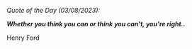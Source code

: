 *Quote of the Day (03/08/2023):*

_**Whether you think you can or think you can't, you're right..**_

Henry Ford